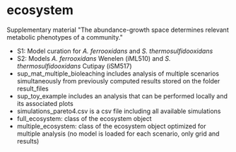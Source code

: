 # ecosystem
Supplementary material "The abundance-growth space determines relevant metabolic phenotypes of a community."
- S1: Model curation for _A. ferrooxidans_ and _S. thermosulfidooxidans_
- S2: Models _A. ferrooxidans_ Wenelen (iML510) and _S. thermosulfidooxidans_ Cutipay (iSM517)
- sup_mat_multiple_bioleaching includes analysis of multiple scenarios simultaneously from previously computed results stored on the folder result_files
- sup_toy_example includes an analysis that can be performed locally and its associated plots
- simulations_pareto4.csv is a csv file including all available simulations
- full_ecosystem: class of the ecosystem object
- multiple_ecosystem: class of the ecosystem object optimized for multiple analysis (no model is loaded for each scenario, only grid and results)
